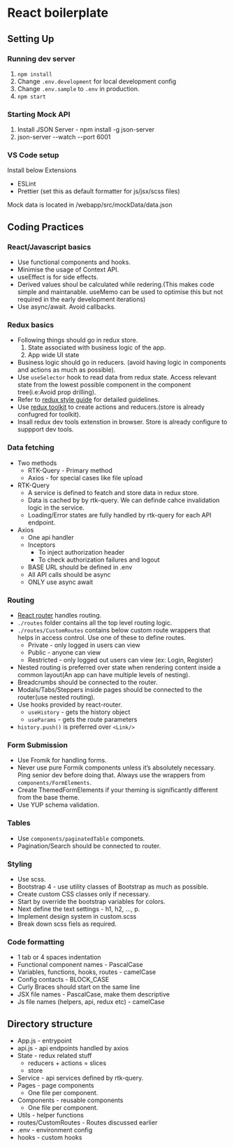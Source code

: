 # React boilerplate


## Setting Up

### Running dev server

1. `npm install`
2. Change `.env.development` for local development config
3. Change `.env.sample` to `.env` in production.
4. `npm start`

### Starting Mock API

1. Install JSON Server - npm install -g json-server
2. json-server --watch <path to mock data file> --port 6001

### VS Code setup

Install below Extensions

-   ESLint
-   Prettier (set this as default formatter for js/jsx/scss files)

Mock data is located in /webapp/src/mockData/data.json


## Coding Practices

### React/Javascript basics

- Use functional components and hooks.
- Minimise the usage of Context API.
- useEffect is for side effects.
- Derived values shoul be calculated while redering.(This makes code simple and maintanable. useMemo can be used to optimise this but not required in the early development iterations)
- Use async/await. Avoid callbacks.

### Redux basics
- Following things should go in redux store.
    1. State associated with business logic of the app.
    2. App wide UI state
- Business logic should go in reducers. (avoid having logic in components and actions as much as possible).
- Use `useSelector` hook to read data from redux state. Access relevant state from the lowest possible component in the component tree(i.e:Avoid prop drilling).
- Refer to <a href="https://redux.js.org/style-guide" >redux style guide</a> for detailed guidelines.
- Use <a href="https://redux-toolkit.js.org/">redux toolkit</a> to create actions and reducers.(store is already confugred for toolkit).
- Insall redux dev tools extenstion in browser. Store is already configure to suppport dev tools.

### Data fetching
- Two methods
    - RTK-Query - Primary method
    - Axios - for special cases like file upload
- RTK-Query
    - A service is defined to featch and store data in redux store.
    - Data is cached by by rtk-query. We can definde cahce invalidation logic in the service.
    - Loading/Error states are fully handled by rtk-query for each API endpoint.
- Axios
    - One api handler
    - Inceptors 
        - To inject authorization header
        - To check authorization failures and logout
    - BASE URL should be defined in .env
    - All API calls should be async
    - ONLY use async await

### Routing
- <a href="https://reactrouter.com/web/guides/quick-start">React router</a> handles routing.
- `./routes` folder contains all the top level routing logic.
- `./routes/CustomRoutes` contains below custom route wrappers that helps in access control. Use one of these to define routes.
    - Private - only logged in users can view
    - Public - anyone can view
    - Restricted - only logged out users can view (ex: Login, Register)
- Nested routing is preferred over state when rendering content inside a common layout(An app can have multiple levels of nesting).
- Breadcrumbs should be connected to the router.
- Modals/Tabs/Steppers inside pages should be connected to the router(use nested routing).
- Use hooks provided by react-router.
    - `useHistory` - gets the history object
    - `useParams` - gets the route parameters
- `history.push()` is preferred over `<Link/>`

### Form Submission
- Use Fromik for handling forms.
- Never use pure Formik components unless it’s absolutely necessary. Ping senior dev before doing that. Always use the wrappers from `components/FormElements`.
- Create ThemedFormElements if your theming is significantly different from the base theme.
- Use YUP schema validation.

### Tables
- Use `components/paginatedTable` componets.
- Pagination/Search should be connected to router.

### Styling
- Use scss.
- Bootstrap 4 - use utility classes of Bootstrap as much as possible.
- Create custom CSS classes only if necessary.
- Start by override the bootstrap variables for colors.
- Next define the text settings - h1, h2, …, p.
- Implement design system in custom.scss
- Break down scss fiels as required.

### Code formatting
- 1 tab or 4 spaces indentation
- Functional component names - PascalCase
- Variables, functions, hooks, routes - camelCase
- Config contacts - BLOCK_CASE
- Curly Braces should start on the same line
- JSX file names - PascalCase, make them descriptive
- Js file names (helpers, api, redux etc) - camelCase


## Directory structure

- App.js - entrypoint
- api.js - api endpoints handled by axios
- State - redux related stuff
    - reducers + actions = slices
    - store
- Service - api services defined by rtk-query.
- Pages - page components
    - One file per component.
- Components - reusable components
    - One file per component.
- Utils - helper functions
- routes/CustomRoutes - Routes discussed earlier
- .env - environment config 
- hooks - custom hooks

